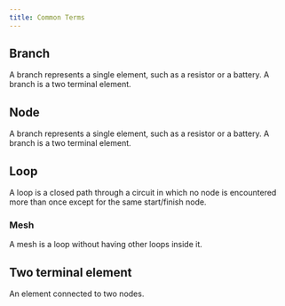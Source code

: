 ```yaml
---
title: Common Terms
---
```


## Branch

A branch represents a single element, such as a resistor or a battery. A branch
is a two terminal element.

## Node

A branch represents a single element, such as a resistor or a battery. A branch
is a two terminal element.

## Loop

A loop is a closed path through a circuit in which no node is encountered more
than once except for the same start/finish node.

### Mesh

A mesh is a loop without having other loops inside it.

## Two terminal element

An element connected to two nodes.
